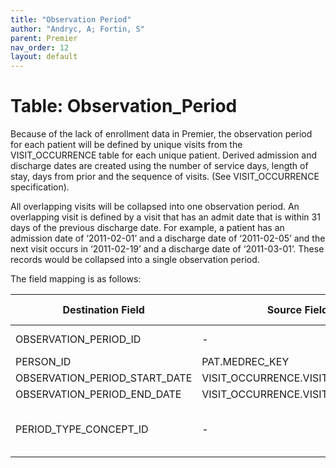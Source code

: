 ```yaml
---
title: "Observation Period"
author: "Andryc, A; Fortin, S"
parent: Premier
nav_order: 12
layout: default
---
```


# Table: Observation_Period

Because of the lack of enrollment data in Premier, the observation period for each patient will be defined by unique visits from the VISIT_OCCURRENCE table for each unique patient. Derived admission and discharge dates are created using the number of service days, length of stay, days from prior and the sequence of visits. (See VISIT_OCCURRENCE specification).

 All overlapping visits will be collapsed into one observation period.  An overlapping visit is defined by a visit that has an admit date that is within 31 days of the previous discharge date. For example, a patient has an admission date of ‘2011-02-01’ and a discharge date of ‘2011-02-05’ and the next visit occurs in ‘2011-02-19’ and a discharge date of ‘2011-03-01’. These records would be collapsed into a single observation period.

The field mapping is as follows:

| Destination Field | Source Field | Applied Rule | Comment |
| --- | --- | --- | --- |
| OBSERVATION_PERIOD_ID | - | System generated |  |
| PERSON_ID | PAT.MEDREC_KEY |  |  |
| OBSERVATION_PERIOD_START_DATE | VISIT_OCCURRENCE.VISIT_START_DATE |  |  |
| OBSERVATION_PERIOD_END_DATE | VISIT_OCCURRENCE.VISIT_END_DATE |  |  |
| PERIOD_TYPE_CONCEPT_ID | - | 44814725= Period inferred by algorithm |  |
